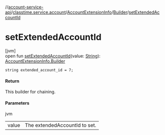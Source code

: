 //[account-service-api](../../../../index.md)/[classtime.service.account](../../index.md)/[AccountExtensionInfo](../index.md)/[Builder](index.md)/[setExtendedAccountId](set-extended-account-id.md)

# setExtendedAccountId

[jvm]\
open fun [setExtendedAccountId](set-extended-account-id.md)(value: [String](https://docs.oracle.com/javase/8/docs/api/java/lang/String.html)): [AccountExtensionInfo.Builder](index.md)

`string extended_account_id = 7;`

#### Return

This builder for chaining.

#### Parameters

jvm

| | |
|---|---|
| value | The extendedAccountId to set. |
